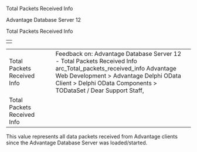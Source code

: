 Total Packets Received Info




Advantage Database Server 12  

Total Packets Received Info

|  |
| --- |
|  |

|  |  |  |  |  |
| --- | --- | --- | --- | --- |
| Total Packets Received Info |  |  | Feedback on: Advantage Database Server 12 - Total Packets Received Info arc\_Total\_packets\_received\_info Advantage Web Development > Advantage Delphi OData Client > Delphi OData Components > TODataSet / Dear Support Staff, |  |
| Total Packets Received Info |  |  |  |  |

This value represents all data packets received from Advantage clients since the Advantage Database Server was loaded/started.